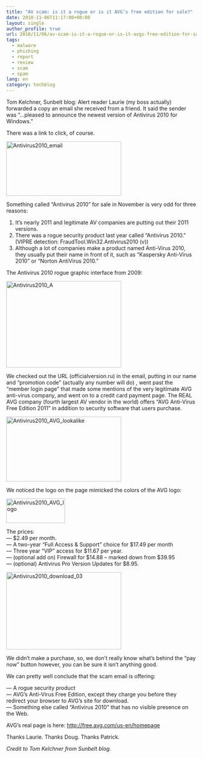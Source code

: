 ```yaml
---
title: "AV scam: is it a rogue or is it AVG’s free edition for sale?"
date: 2010-11-06T11:17:00+00:00
layout: single
author_profile: true
url: 2010/11/06/av-scam-is-it-a-rogue-or-is-it-avgs-free-edition-for-sale/
tags:
  - malware
  - phishing
  - report
  - review
  - scam
  - spam
lang: en
category: techblog
---
```

Tom Kelchner, Sunbelt blog: Alert reader Laurie (my boss actually) forwarded a copy an email she received from a friend. It said the sender was “…pleased to announce the newest version of Antivirus 2010 for Windows.”

There was a link to click, of course.

[<img title="Antivirus2010_email" border="0" alt="Antivirus2010_email" src="http://lh6.ggpht.com/_vaUVXcmC3OI/TNUxrVk_wAI/AAAAAAAADDQ/6juSASm1v-U/Antivirus2010_email_thumb.png?imgmax=800" width="304" height="144" />](http://lh5.ggpht.com/_vaUVXcmC3OI/TNUxpOez26I/AAAAAAAADDM/8xAKKq2UT9E/s1600-h/Antivirus2010_email%5B2%5D.png)

Something called “Antivirus 2010” for sale in November is very odd for three reasons: 

1) It’s nearly 2011 and legitimate AV companies are putting out their 2011 versions.  
2) There was a rogue security product last year called “Antivirus 2010.”  (VIPRE detection: FraudTool.Win32.Antivirus2010 (v))  
3) Although a lot of companies make a product named Anti-Virus 2010, they usually put their name in front of it, such as “Kaspersky Anti-Virus 2010” or “Norton AntiVirus 2010.”

The Antivirus 2010 rogue graphic interface from 2009:

[<img title="Antivirus2010_A" border="0" alt="Antivirus2010_A" src="http://lh6.ggpht.com/_vaUVXcmC3OI/TNUx48ttY-I/AAAAAAAADDY/QcnKiDI-QQA/Antivirus2010_A_thumb.png?imgmax=800" width="304" height="229" />](http://lh4.ggpht.com/_vaUVXcmC3OI/TNUx0zz7RKI/AAAAAAAADDU/m9fEMrIcvew/s1600-h/Antivirus2010_A%5B2%5D.png)

We checked out the URL (officialversion.ru) in the email, putting in our name and “promotion code” (actually any number will do) , went past the “member login page” that made some mentions of the very legitimate AVG anti-virus company, and went on to a credit card payment page. The REAL AVG company (fourth largest AV vendor in the world) offers “AVG Anti-Virus Free Edition 2011” in addition to security software that users purchase.

[<img title="Antivirus2010_AVG_lookalike" border="0" alt="Antivirus2010_AVG_lookalike" src="http://lh6.ggpht.com/_vaUVXcmC3OI/TNUx_mDq0hI/AAAAAAAADDg/4PGbEBLZtzE/Antivirus2010_AVG_lookalike_thumb.png?imgmax=800" width="304" height="172" />](http://lh3.ggpht.com/_vaUVXcmC3OI/TNUx8BWV36I/AAAAAAAADDc/JNEaChQdCN0/s1600-h/Antivirus2010_AVG_lookalike%5B2%5D.png)

We noticed the logo on the page mimicked the colors of the AVG logo:

[<img title="Antivirus2010_AVG_logo" border="0" alt="Antivirus2010_AVG_logo" src="http://lh5.ggpht.com/_vaUVXcmC3OI/TNUyDDgfgeI/AAAAAAAADDo/AvD7eNYoPAA/Antivirus2010_AVG_logo_thumb.png?imgmax=800" width="155" height="65" />](http://lh6.ggpht.com/_vaUVXcmC3OI/TNUyBLDYq_I/AAAAAAAADDk/dlauRdpGLA4/s1600-h/Antivirus2010_AVG_logo%5B2%5D.png)

The prices:  
— $2.49 per month.  
— A two-year “Full Access & Support” choice for $17.49 per month  
— Three year “VIP” access for $11.67 per year.  
— (optional add on) Firewall for $14.88 – marked down from $39.95  
— (optional) Antivirus Pro Version Updates for $8.95.

[<img title="Antivirus2010_download_03" border="0" alt="Antivirus2010_download_03" src="http://lh6.ggpht.com/_vaUVXcmC3OI/TNUyIra-INI/AAAAAAAADDw/O1G_v9UAV2o/Antivirus2010_download_03_thumb.jpg?imgmax=800" width="304" height="205" />](http://lh4.ggpht.com/_vaUVXcmC3OI/TNUyGM8-o_I/AAAAAAAADDs/e1ctFU5IQcs/s1600-h/Antivirus2010_download_03%5B2%5D.jpg)

We didn’t make a purchase, so, we don’t really know what’s behind the “pay now” button however, you can be sure it isn’t anything good.

We can pretty well conclude that the scam email is offering:

— A rogue security product  
— AVG’s Anti-Virus Free Edition, except they charge you before they redirect your browser to AVG’s site for download.  
— Something else called “Antivirus 2010” that has no visible presence on the Web.

AVG’s real page is here: <http://free.avg.com/us-en/homepage>

Thanks Laurie. Thanks Doug. Thanks Patrick.

_Credit to Tom Kelchner from Sunbelt blog._